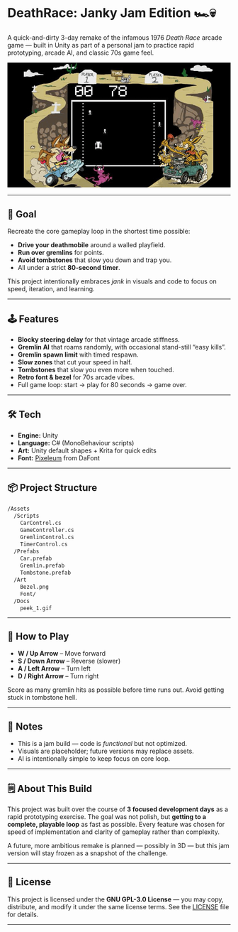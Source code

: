 # DeathRace: Janky Jam Edition 🏎💀

A quick-and-dirty 3-day remake of the infamous 1976 *Death Race* arcade game — built in Unity as part of a personal jam to practice rapid prototyping, arcade AI, and classic 70s game feel.

![Gameplay](docs/peek_1.gif)

---

## 🎯 Goal

Recreate the core gameplay loop in the shortest time possible:

* **Drive your deathmobile** around a walled playfield.
* **Run over gremlins** for points.
* **Avoid tombstones** that slow you down and trap you.
* All under a strict **80-second timer**.

This project intentionally embraces *jank* in visuals and code to focus on speed, iteration, and learning.

---

## 🕹 Features

* **Blocky steering delay** for that vintage arcade stiffness.
* **Gremlin AI** that roams randomly, with occasional stand-still “easy kills”.
* **Gremlin spawn limit** with timed respawn.
* **Slow zones** that cut your speed in half.
* **Tombstones** that slow you even more when touched.
* **Retro font & bezel** for 70s arcade vibes.
* Full game loop: start → play for 80 seconds → game over.

---

## 🛠 Tech

* **Engine:** Unity
* **Language:** C# (MonoBehaviour scripts)
* **Art:** Unity default shapes + Krita for quick edits
* **Font:** [Pixeleum](https://www.dafont.com/pixeleum.font) from DaFont

---

## 📦 Project Structure

```
/Assets
  /Scripts
    CarControl.cs
    GameController.cs
    GremlinControl.cs
    TimerControl.cs
  /Prefabs
    Car.prefab
    Gremlin.prefab
    Tombstone.prefab
  /Art
    Bezel.png
    Font/
  /Docs
    peek_1.gif
```

---

## 🚦 How to Play

* **W / Up Arrow** – Move forward
* **S / Down Arrow** – Reverse (slower)
* **A / Left Arrow** – Turn left
* **D / Right Arrow** – Turn right

Score as many gremlin hits as possible before time runs out. Avoid getting stuck in tombstone hell.

---

## 📌 Notes

* This is a jam build — code is *functional* but not optimized.
* Visuals are placeholder; future versions may replace assets.
* AI is intentionally simple to keep focus on core loop.

---

## 🗒 About This Build

This project was built over the course of **3 focused development days** as a rapid prototyping exercise. The goal was not polish, but **getting to a complete, playable loop** as fast as possible. Every feature was chosen for speed of implementation and clarity of gameplay rather than complexity.

A future, more ambitious remake is planned — possibly in 3D — but this jam version will stay frozen as a snapshot of the challenge.

---

## 📜 License

This project is licensed under the **GNU GPL-3.0 License** — you may copy, distribute, and modify it under the same license terms. See the [LICENSE](LICENSE) file for details.

---
